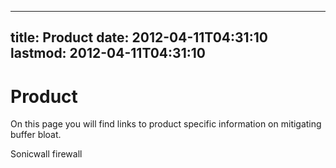 
---
title: Product
date: 2012-04-11T04:31:10
lastmod: 2012-04-11T04:31:10
---
Product
=======

On this page you will find links to product specific information on
mitigating buffer bloat.

<link>Sonicwall firewall</link>
